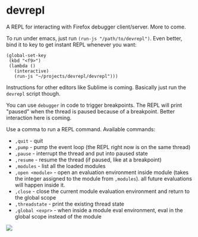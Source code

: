 
# devrepl

A REPL for interacting with Firefox debugger client/server. More to come.

To run under emacs, just run `(run-js "/path/to/devrepl")`. Even
better, bind it to key to get instant REPL whenever you want:

```
(global-set-key
 (kbd "<f9>")
 (lambda ()
   (interactive)
   (run-js "~/projects/devrepl/devrepl")))
```

Instructions for other editors like Sublime is coming. Basically just
run the `devrepl` script though.

You can use `debugger` in code to trigger breakpoints. The REPL will
print "paused" when the thread is paused because of a breakpoint.
Better interaction here is coming.

Use a comma to run a REPL command. Available commands:

* `,quit` - quit
* `,pump` - pump the event loop (the REPL right now is on the same thread)
* `,pause` - interrupt the thread and put into paused state
* `,resume` - resume the thread (if paused, like at a breakpoint)
* `,modules` - list all the loaded modules
* `,open <module>` - open an evaluation environment inside module (takes the
  integer assigned to the module from `,modules`). all future
  evaluations will happen inside it.
* `,close` - close the current module evaluation environment and return to the global scope
* `,threadstate` - print the existing thread state
* `,global <expr>` - when inside a module eval environment, eval <expr> in the global scope instead of the module

![](http://recordit.co/B7eBV0lvjl.gif)